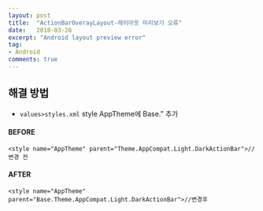 ```yaml
---
layout: post
title:  "ActionBarOverayLayout-레이아웃 미리보기 오류"
date:   2018-03-28
excerpt: "Android layout preview error"
tag:
- Android
comments: true
---
```


## 해결 방법
* `values>styles.xml` style AppTheme에 Base." 추가

#### BEFORE

~~~
<style name="AppTheme" parent="Theme.AppCompat.Light.DarkActionBar">//변경 전
~~~

#### AFTER

~~~
<style name="AppTheme" parent="Base.Theme.AppCompat.Light.DarkActionBar">//변경후
~~~






